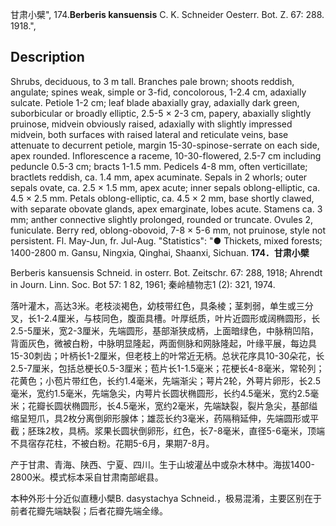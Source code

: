 甘肃小檗",
174.**Berberis kansuensis** C. K. Schneider Oesterr. Bot. Z. 67: 288. 1918.",

## Description
Shrubs, deciduous, to 3 m tall. Branches pale brown; shoots reddish, angulate; spines weak, simple or 3-fid, concolorous, 1-2.4 cm, adaxially sulcate. Petiole 1-2 cm; leaf blade abaxially gray, adaxially dark green, suborbicular or broadly elliptic, 2.5-5 × 2-3 cm, papery, abaxially slightly pruinose, midvein obviously raised, adaxially with slightly impressed midvein, both surfaces with raised lateral and reticulate veins, base attenuate to decurrent petiole, margin 15-30-spinose-serrate on each side, apex rounded. Inflorescence a raceme, 10-30-flowered, 2.5-7 cm including peduncle 0.5-3 cm; bracts 1-1.5 mm. Pedicels 4-8 mm, often verticillate; bractlets reddish, ca. 1.4 mm, apex acuminate. Sepals in 2 whorls; outer sepals ovate, ca. 2.5 × 1.5 mm, apex acute; inner sepals oblong-elliptic, ca. 4.5 × 2.5 mm. Petals oblong-elliptic, ca. 4.5 × 2 mm, base shortly clawed, with separate obovate glands, apex emarginate, lobes acute. Stamens ca. 3 mm; anther connective slightly prolonged, rounded or truncate. Ovules 2, funiculate. Berry red, oblong-obovoid, 7-8 × 5-6 mm, not pruinose, style not persistent. Fl. May-Jun, fr. Jul-Aug.
  "Statistics": "● Thickets, mixed forests; 1400-2800 m. Gansu, Ningxia, Qinghai, Shaanxi, Sichuan.
**174．甘肃小檗**

Berberis kansuensis Schneid. in osterr. Bot. Zeitschr. 67: 288, 1918; Ahrendt in Journ. Linn. Soc. Bot 57: 1 82, 1961; 秦岭植物志1 (2): 321, 1974.

落叶灌木，高达3米。老枝淡褐色，幼枝带红色，具条棱；茎刺弱，单生或三分叉，长1-2.4厘米，与枝同色，腹面具槽。叶厚纸质，叶片近圆形或阔椭圆形，长2.5-5厘米，宽2-3厘米，先端圆形，基部渐狭成柄，上面暗绿色，中脉稍凹陷，背面灰色，微被白粉，中脉明显隆起，两面侧脉和网脉隆起，叶缘平展，每边具15-30刺齿；叶柄长1-2厘米，但老枝上的叶常近无柄。总状花序具10-30朵花，长2.5-7厘米，包括总梗长0.5-3厘米；苞片长1-1.5毫米；花梗长4-8毫米，常轮列；花黄色；小苞片带红色，长约1.4毫米，先端渐尖；萼片2轮，外萼片卵形，长2.5毫米，宽约1.5毫米，先端急尖，内萼片长圆状椭圆形，长约4.5毫米，宽约2.5毫米；花瓣长圆状椭圆形，长4.5毫米，宽约2毫米，先端缺裂，裂片急尖，基部缢缩呈短爪，具2枚分离倒卵形腺体；雄蕊长约3毫米，药隔稍延伸，先端圆形或平截；胚珠2枚，具柄。浆果长圆状倒卵形，红色，长7-8毫米，直径5-6毫米，顶端不具宿存花柱，不被白粉。花期5-6月，果期7-8月。

产于甘肃、青海、陕西、宁夏、四川。生于山坡灌丛中或杂木林中。海拔1400-2800米。模式标本采自甘肃南部岷县。

本种外形十分近似直穗小檗B. dasystachya Schneid.，极易混淆，主要区别在于前者花瓣先端缺裂；后者花瓣先端全缘。
